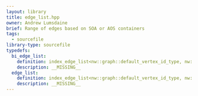 ```yaml
---
layout: library
title: edge_list.hpp
owner: Andrew Lumsdaine
brief: Range of edges based on SOA or AOS containers
tags:
  - sourcefile
library-type: sourcefile
typedefs:
  bi_edge_list:
    definition: index_edge_list<nw::graph::default_vertex_id_type, nw::graph::bipartite_graph_base, edge_directedness, Attributes...>
    description: __MISSING__
  edge_list:
    definition: index_edge_list<nw::graph::default_vertex_id_type, nw::graph::unipartite_graph_base, edge_directedness, Attributes...>
    description: __MISSING__
---
```


```{index} edge_list.hpp
```

